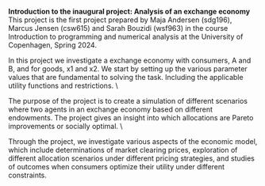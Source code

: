 **Introduction to the inaugural project: Analysis of an exchange economy** \
This project is the first project prepared by Maja Andersen (sdg196), Marcus Jensen (csw615) and Sarah Bouzidi (wsf963) in the course Introduction to programming and numerical analysis at the University of Copenhagen, Spring 2024.

In this project we investigate a exchange economy with consumers, A and B, and for goods, x1 and x2. We start by setting up the various parameter values that are fundamental to solving the task. Including the applicable utility functions and restrictions. \

The purpose of the project is to create a simulation of different scenarios where two agents in an exchange economy based on different endowments. The project gives an insight into which allocations are Pareto improvements or socially optimal. \

Through the project, we investigate various aspects of the economic model, which include determinations of market clearing prices, exploration of different allocation scenarios under different pricing strategies, and studies of outcomes when consumers optimize their utility under different constraints.